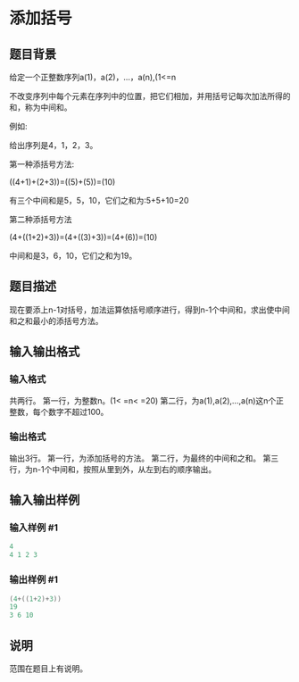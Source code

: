 # 添加括号

## 题目背景

给定一个正整数序列a(1)，a(2)，...，a(n),(1<=n

不改变序列中每个元素在序列中的位置，把它们相加，并用括号记每次加法所得的和，称为中间和。

例如:

给出序列是4，1，2，3。

第一种添括号方法:

((4+1)+(2+3))=((5)+(5))=(10)

有三个中间和是5，5，10，它们之和为:5+5+10=20

第二种添括号方法

(4+((1+2)+3))=(4+((3)+3))=(4+(6))=(10)

中间和是3，6，10，它们之和为19。

## 题目描述

现在要添上n-1对括号，加法运算依括号顺序进行，得到n-1个中间和，求出使中间和之和最小的添括号方法。

## 输入输出格式

### 输入格式

共两行。 第一行，为整数n。(1< =n< =20) 第二行，为a(1),a(2),...,a(n)这n个正整数，每个数字不超过100。

### 输出格式

输出3行。 第一行，为添加括号的方法。 第二行，为最终的中间和之和。 第三行，为n-1个中间和，按照从里到外，从左到右的顺序输出。

## 输入输出样例

### 输入样例 #1

```cpp
4
4 1 2 3
```


### 输出样例 #1

```cpp
(4+((1+2)+3))
19
3 6 10
```


## 说明

范围在题目上有说明。

